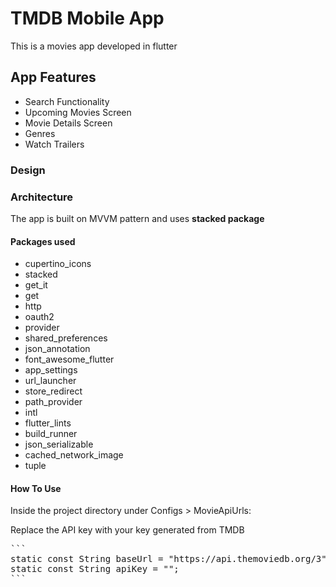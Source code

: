 # TMDB Mobile App

This is a movies app developed in flutter


## App Features
- Search Functionality
- Upcoming Movies Screen
- Movie Details Screen
- Genres
- Watch Trailers

### Design 



### Architecture 

The app is built on MVVM pattern and uses **stacked package**



#### Packages used 

- cupertino_icons
- stacked
- get_it
- get
- http
- oauth2
- provider
- shared_preferences
- json_annotation
- font_awesome_flutter
- app_settings
- url_launcher
- store_redirect
- path_provider
- intl
- flutter_lints
- build_runner
- json_serializable
- cached_network_image
- tuple
  
  

#### How To Use

Inside the project directory under Configs > MovieApiUrls: 

Replace the API key with your key generated from TMDB

<pre>
```
static const String baseUrl = "https://api.themoviedb.org/3";
static const String apiKey = "<Add your API Key>";
```
</pre>


 
